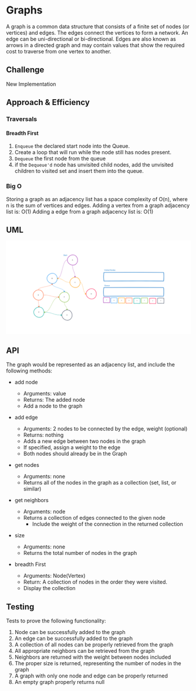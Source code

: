 # Graphs
A graph is a common data structure that consists of a finite set of nodes (or vertices) and edges. The edges connect the vertices to form a network. An edge can be uni-directional or bi-directional. Edges are also known as arrows in a directed graph and may contain values that show the required cost to traverse from one vertex to another.

## Challenge
New Implementation

## Approach & Efficiency

### Traversals

#### Breadth First
1. `Enqueue` the declared start node into the Queue.
2. Create a loop that will run while the node still has nodes present.
3. `Dequeue` the first node from the queue
4. if the `Dequeue'd` node has unvisited child nodes, add the unvisited children to visited set and insert them into the queue.

### Big O
Storing a graph as an adjacency list has a space complexity of O(n), where n is the sum of vertices and edges. 
Adding a vertex from a graph adjacency list is: O(1)
Adding a edge from a graph adjacency list is: O(1)

## UML
![Graph](Graphs_UML.png)
## API
The graph would be represented as an adjacency list, and include the following methods:

- add node
  - Arguments: value
  - Returns: The added node
  - Add a node to the graph

- add edge
  - Arguments: 2 nodes to be connected by the edge, weight (optional)
  - Returns: nothing
  - Adds a new edge between two nodes in the graph
  - If specified, assign a weight to the edge
  - Both nodes should already be in the Graph

- get nodes
  - Arguments: none
  - Returns all of the nodes in the graph as a collection (set, list, or similar)

- get neighbors
  - Arguments: node
  - Returns a collection of edges connected to the given node
    - Include the weight of the connection in the returned collection

- size
  - Arguments: none
  - Returns the total number of nodes in the graph

- breadth First
  - Arguments: Node(Vertex)
  - Return: A collection of nodes in the order they were visited.
  - Display the collection

## Testing

Tests to prove the following functionality:

1. Node can be successfully added to the graph
2. An edge can be successfully added to the graph
3. A collection of all nodes can be properly retrieved from the graph
4. All appropriate neighbors can be retrieved from the graph
5. Neighbors are returned with the weight between nodes included
6. The proper size is returned, representing the number of nodes in the graph
7. A graph with only one node and edge can be properly returned
8. An empty graph properly returns null
